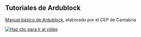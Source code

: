 ## Tutoriales de Ardublock

[Manual básico de Ardublock](ManualBasicoArdublock.pdf), elaborado por el CEP de Cantabria

[![Haz clic para ir al vídeo](http://img.youtube.com/vi/50iGlfm5tDY/0.jpg)](https://www.youtube.com/watch?list=PLOnvs6BUAcSvAt124kjwH3NP7gV2qPFfY&v=50iGlfm5tDY "Haz clic para ver el vídeo")

